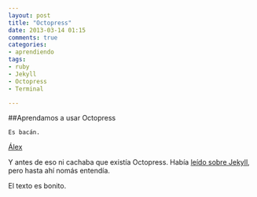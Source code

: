 ```yaml
---
layout: post
title: "Octopress"
date: 2013-03-14 01:15
comments: true
categories: 
- aprendiendo
tags:
- ruby
- Jekyll
- Octopress
- Terminal

---
```

##Aprendamos a usar Octopress

	Es bacán.
[Álex](http://twitter.com/Kyuumeitai)

Y antes de eso ni cachaba que existía Octopress. Había [leído sobre Jekyll](http://ajipirijou.com/blog/ahora-usamos-jekyll), pero hasta ahí nomás entendía.

<!-- more -->

El texto es bonito.
